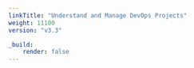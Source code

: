 ```yaml
---
linkTitle: "Understand and Manage DevOps Projects"
weight: 11100
version: "v3.3"

_build:
    render: false
---
```

